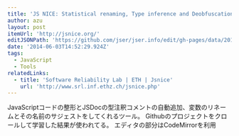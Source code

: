 ```yaml
---
title: 'JS NICE: Statistical renaming, Type inference and Deobfuscation'
author: azu
layout: post
itemUrl: 'http://jsnice.org/'
editJSONPath: 'https://github.com/jser/jser.info/edit/gh-pages/data/2014/06/index.json'
date: '2014-06-03T14:52:29.924Z'
tags:
  - JavaScript
  - Tools
relatedLinks:
  - title: 'Software Reliability Lab | ETH | Jsnice'
    url: 'http://www.srl.inf.ethz.ch/jsnice.php'
---
```

JavaScriptコードの整形とJSDocの型注釈コメントの自動追加、変数のリネームとその名前のサジェストをしてくれるツール。
Githubのプロジェクトをクロールして学習した結果が使われてる。
エディタの部分はCodeMirrorを利用
